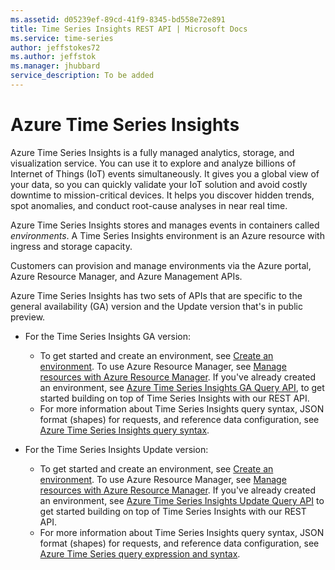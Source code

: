 ```yaml
---
ms.assetid: d05239ef-89cd-41f9-8345-bd558e72e891
title: Time Series Insights REST API | Microsoft Docs
ms.service: time-series
author: jeffstokes72
ms.author: jeffstok
ms.manager: jhubbard
service_description: To be added
---
```


# Azure Time Series Insights

Azure Time Series Insights is a fully managed analytics, storage, and visualization service. You can use it to explore and analyze billions of Internet of Things (IoT) events simultaneously. It gives you a global view of your data, so you can quickly validate your IoT solution and avoid costly downtime to mission-critical devices. It helps you discover hidden trends, spot anomalies, and conduct root-cause analyses in near real time.  

Azure Time Series Insights stores and manages events in containers called *environments*. A Time Series Insights environment is an Azure resource with ingress and storage capacity.

Customers can provision and manage environments via the Azure portal, Azure Resource Manager, and Azure Management APIs. 

Azure Time Series Insights has two sets of APIs that are specific to the general availability (GA) version and the Update version that's in public preview.

- For the Time Series Insights GA version: 
    - To get started and create an environment, see [Create an environment](/azure/time-series-insights/time-series-insights-get-started). To use Azure Resource Manager, see [Manage resources with Azure Resource Manager](https://docs.microsoft.com/en-us/rest/api/time-series-insights-management/).  If you've already created an environment, see [Azure Time Series Insights GA Query API](ga-query-api.md), to get started building on top of Time Series Insights with our REST API.  
    - For more information about Time Series Insights query syntax, JSON format (shapes) for requests, and reference data configuration, see [Azure Time Series Insights query syntax](ga-query-syntax.md).

- For the Time Series Insights Update version: 
    - To get started and create an environment, see [Create an environment](/azure/time-series-insights/time-series-insights-get-started). To use Azure Resource Manager, see [Manage resources with Azure Resource Manager](https://docs.microsoft.com/en-us/rest/api/time-series-insights-management/).  If you've already created an environment, see [Azure Time Series Insights Update Query API](preview-query.md) to get started building on top of Time Series Insights with our REST API.  
    - For more information about Time Series Insights query syntax, JSON format (shapes) for requests, and reference data configuration, see [Azure Time Series query expression and syntax](preview-tsx.md).

